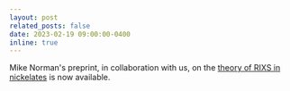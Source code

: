 ```yaml
---
layout: post
related_posts: false
date: 2023-02-19 09:00:00-0400
inline: true
---
```


Mike Norman's preprint, in collaboration with us, on the [theory of RIXS in nickelates](/publications/#Norman2023orbital) is now available.
